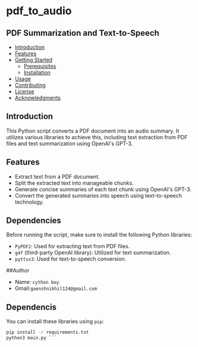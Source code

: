 # pdf_to_audio

## PDF Summarization and Text-to-Speech

- [Introduction](#introduction)
- [Features](#features)
- [Getting Started](#getting-started)
  - [Prerequisites](#prerequisites)
  - [Installation](#installation)
- [Usage](#usage)
- [Contributing](#contributing)
- [License](#license)
- [Acknowledgments](#acknowledgments)
## Introduction
This Python script converts a PDF document into an audio summary. It utilizes various libraries to achieve this, including text extraction from PDF files and text summarization using OpenAI's GPT-3.

## Features

- Extract text from a PDF document.
- Split the extracted text into manageable chunks.
- Generate concise summaries of each text chunk using OpenAI's GPT-3.
- Convert the generated summaries into speech using text-to-speech technology.

## Dependencies

Before running the script, make sure to install the following Python libraries:

- `PyPDF2`: Used for extracting text from PDF files.
- `g4f` (third-party OpenAI library): Utilized for text summarization.
- `pyttsx3`: Used for text-to-speech conversion.


##Author
- Name: `cython boy`
- Gmail:`gaenshnikhil124@gmail.com`

## Dependencis
You can install these libraries using `pip`:
```bash
pip install -r requirements.txt
python3 main.py ```



